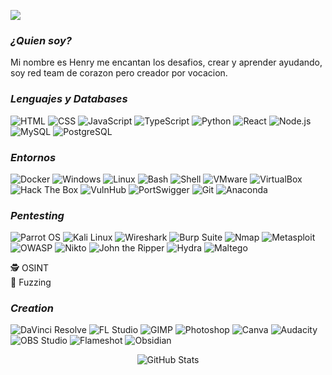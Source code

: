 ![](https://github.com/sularhen/sularhen/blob/main/BannerReadMe.gif)

### ***¿Quien soy?***
Mi nombre es Henry me encantan los desafios, crear y aprender ayudando, soy red team de corazon pero creador por vocacion.

### ***Lenguajes y Databases***
![HTML](https://img.shields.io/badge/HTML5-E34F26?style=flat-square&logo=html5&logoColor=white)
![CSS](https://img.shields.io/badge/CSS3-1572B6?style=flat-square&logo=css3&logoColor=white)
![JavaScript](https://img.shields.io/badge/JavaScript-F7DF1E?style=flat-square&logo=javascript&logoColor=black)
![TypeScript](https://img.shields.io/badge/TypeScript-3178C6?style=flat-square&logo=typescript&logoColor=white)
![Python](https://img.shields.io/badge/Python-3776AB?style=flat-square&logo=python&logoColor=white)
![React](https://img.shields.io/badge/React-61DAFB?style=flat-square&logo=react&logoColor=black)
![Node.js](https://img.shields.io/badge/Node.js-339933?style=flat-square&logo=nodedotjs&logoColor=white)
![MySQL](https://img.shields.io/badge/MySQL-4479A1?style=flat-square&logo=mysql&logoColor=white)
![PostgreSQL](https://img.shields.io/badge/PostgreSQL-336791?style=flat-square&logo=postgresql&logoColor=white)

### ***Entornos***
![Docker](https://img.shields.io/badge/Docker-2496ED?style=flat-square&logo=docker&logoColor=white)
![Windows](https://img.shields.io/badge/Windows-0078D6?style=flat-square&logo=windows&logoColor=white)
![Linux](https://img.shields.io/badge/Linux-FCC624?style=flat-square&logo=linux&logoColor=black)
![Bash](https://img.shields.io/badge/Bash-4EAA25?style=flat-square&logo=gnubash&logoColor=white)
![Shell](https://img.shields.io/badge/Shell-89E051?style=flat-square&logo=gnubash&logoColor=black)
![VMware](https://img.shields.io/badge/VMware-607078?style=flat-square&logo=vmware&logoColor=white)
![VirtualBox](https://img.shields.io/badge/VirtualBox-183A61?style=flat-square&logo=virtualbox&logoColor=white)
![Hack The Box](https://img.shields.io/badge/HackTheBox-9FEF00?style=flat-square&logo=hackthebox&logoColor=black)
![VulnHub](https://img.shields.io/badge/VulnHub-222222?style=flat-square&logoColor=white)
![PortSwigger](https://img.shields.io/badge/PortSwigger-FF6600?style=flat-square&logoColor=white)
![Git](https://img.shields.io/badge/Git-F05032?style=flat-square&logo=git&logoColor=white)
![Anaconda](https://img.shields.io/badge/Anaconda-44A833?style=flat-square&logo=anaconda&logoColor=white)

### ***Pentesting***
![Parrot OS](https://img.shields.io/badge/Parrot%20OS-222222?style=flat-square&logo=linux&logoColor=white)
![Kali Linux](https://img.shields.io/badge/Kali%20Linux-557C94?style=flat-square&logo=kalilinux&logoColor=white)
![Wireshark](https://img.shields.io/badge/Wireshark-1679A7?style=flat-square&logo=wireshark&logoColor=white)
![Burp Suite](https://img.shields.io/badge/Burp%20Suite-FF3300?style=flat-square&logoColor=white)
![Nmap](https://img.shields.io/badge/Nmap-004472?style=flat-square&logoColor=white)
![Metasploit](https://img.shields.io/badge/Metasploit-3F8CFF?style=flat-square&logoColor=white)
![OWASP](https://img.shields.io/badge/OWASP-000000?style=flat-square&logoColor=white)
![Nikto](https://img.shields.io/badge/Nikto-E62B1E?style=flat-square&logoColor=white)
![John the Ripper](https://img.shields.io/badge/JtR-222222?style=flat-square&logoColor=white)
![Hydra](https://img.shields.io/badge/Hydra-FFCC00?style=flat-square&logoColor=black)
![Maltego](https://img.shields.io/badge/Maltego-003366?style=flat-square&logoColor=white)

🕵️ OSINT  
🧪 Fuzzing

### ***Creation***
![DaVinci Resolve](https://img.shields.io/badge/DaVinci%20Resolve-FF4C00?style=flat-square&logo=blackmagicdesign&logoColor=white)
![FL Studio](https://img.shields.io/badge/FL%20Studio-F48E00?style=flat-square&logo=image-line&logoColor=white)
![GIMP](https://img.shields.io/badge/GIMP-5C5543?style=flat-square&logo=gimp&logoColor=white)
![Photoshop](https://img.shields.io/badge/Photoshop-31A8FF?style=flat-square&logo=adobephotoshop&logoColor=white)
![Canva](https://img.shields.io/badge/Canva-00C4CC?style=flat-square&logo=canva&logoColor=white)
![Audacity](https://img.shields.io/badge/Audacity-0000CC?style=flat-square&logo=audacity&logoColor=white)
![OBS Studio](https://img.shields.io/badge/OBS%20Studio-302E31?style=flat-square&logo=obsstudio&logoColor=white)
![Flameshot](https://img.shields.io/badge/Flameshot-DD00AA?style=flat-square&logoColor=white)
![Obsidian](https://img.shields.io/badge/Obsidian-483699?style=flat-square&logo=obsidian&logoColor=white)


<div align="center">
  <img src="https://github-readme-stats.vercel.app/api?username=sularhen&show_icons=true&theme=tokyonight" alt="GitHub Stats" />
</div>

